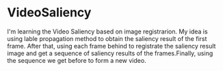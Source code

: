 # VideoSaliency
I'm learning the Video Saliency based on image registrarion. My idea is using lable propagation method to obtain the saliency  result of the first frame. After that, using each frame behind to registrate the saliency result image and get a sequence of saliency results of the frames.Finally, using the sequence we get before to form a new video. 
